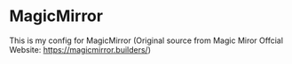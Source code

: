 # MagicMirror
This is my config for MagicMirror
(Original source from Magic Miror Offcial Website: https://magicmirror.builders/)
